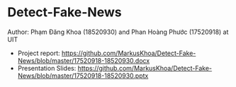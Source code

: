 # Detect-Fake-News
Author: Phạm Đăng Khoa (18520930) and Phan Hoàng Phước (17520918) at UIT

+ Project report: https://github.com/MarkusKhoa/Detect-Fake-News/blob/master/17520918-18520930.docx
+ Presentation Slides: https://github.com/MarkusKhoa/Detect-Fake-News/blob/master/17520918-18520930.pptx
